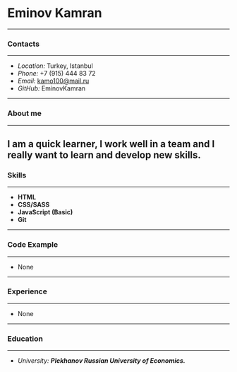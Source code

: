 # Eminov Kamran
---
### Contacts
---
- *Location:* Turkey, Istanbul
- *Phone:* +7 (915) 444 83 72
- *Email:* kamo100@mail.ru
- *GitHub:* EminovKamran
---
### About me
---
I am a quick learner, I work well in a team and I really want to learn and develop new skills.
---
### Skills 
---
- **HTML**
- **CSS/SASS**
- **JavaScript (Basic)**
- **Git**
---
### Code Example
---
- None
---
### Experience
---
- None
---
### Education
---
- *University:* ***Plekhanov Russian University of Economics.***
